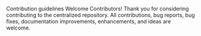 Contribution guidelines
Welcome Contributors!
Thank you for considering contributing to the centralized repository.
All contributions, bug reports, bug fixes, documentation improvements, enhancements, and ideas are welcome.
